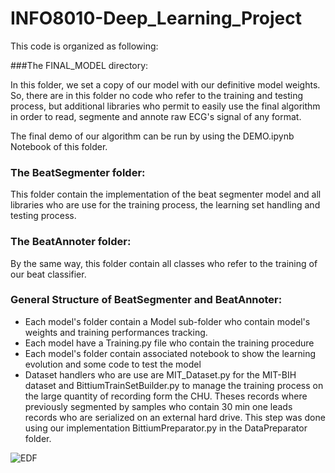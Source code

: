 # INFO8010-Deep_Learning_Project




This code is organized as following: 

###The FINAL_MODEL directory:

In this folder, we set a copy of our model with our definitive model weights.
So, there are in this folder no code who refer to the training and testing process,
but additional libraries who permit to easily use the final algorithm in order to 
read, segmente and annote raw ECG's signal of any format.

The final demo of our algorithm can be run by using the DEMO.ipynb Notebook of this folder.


### The BeatSegmenter folder:

This folder contain the implementation of the beat segmenter model and 
all libraries who are use for the training process, the learning set handling and 
testing process.

### The BeatAnnoter folder:

By the same way, this folder contain all classes who refer to the training of our beat classifier.


### General Structure of BeatSegmenter and BeatAnnoter:

* Each model's folder contain a Model sub-folder who contain model's weights and training performances tracking. 
* Each model have a Training.py file who contain the training procedure
* Each model's folder contain associated notebook to show the learning evolution and some code to test the model
* Dataset handlers who are use are MIT_Dataset.py for the MIT-BIH dataset and BittiumTrainSetBuilder.py to manage the training process
on the large quantity of recording form the CHU. Theses records where previously segmented by samples who contain 30 min one leads records who
  are serialized on an external hard drive.
  This step was done using our implementation BittiumPreparator.py in the DataPreparator folder.


![EDF]("FINAL_MODEL/figs/EDF_Browser_demo.PNG")
